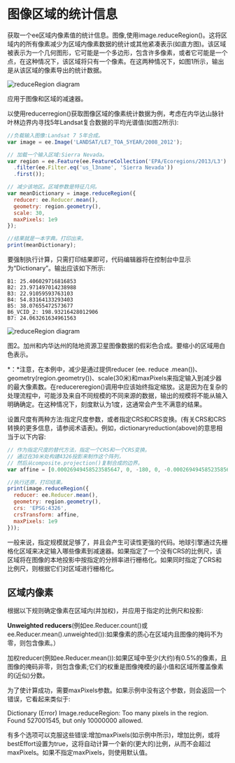 # 图像区域的统计信息

获取一个ee区域内像素值的统计信息。图像,使用image.reduceRegion()。这将区域内的所有像素减少为区域内像素数据的统计或其他紧凑表示(如直方图)。该区域被表示为一个几何图形，它可能是一个多边形，包含许多像素，或者它可能是一个点，在这种情况下，该区域将只有一个像素。在这两种情况下，如图1所示，输出是从该区域的像素导出的统计数据。



![reduceRegion diagram](https://developers.google.com/earth-engine/images/Reduce_region_diagram.png)

应用于图像和区域的减速器。

以使用reducerregion()获取图像区域的像素统计数据为例，考虑在内华达山脉针叶林边界内寻找5年Landsat复合数据的平均光谱值(如图2所示):

```javascript
//负载输入图像:Landsat 7 5年合成。
var image = ee.Image('LANDSAT/LE7_TOA_5YEAR/2008_2012');

// 加载一个输入区域:Sierra Nevada。
var region = ee.Feature(ee.FeatureCollection('EPA/Ecoregions/2013/L3')
  .filter(ee.Filter.eq('us_l3name', 'Sierra Nevada'))
  .first());

// 减少该地区。区域参数是特征几何。
var meanDictionary = image.reduceRegion({
  reducer: ee.Reducer.mean(),
  geometry: region.geometry(),
  scale: 30,
  maxPixels: 1e9
});

//结果就是一本字典。打印出来。
print(meanDictionary);
```

要强制执行计算，只需打印结果即可，代码编辑器将在控制台中显示为“Dictionary”。输出应该如下所示:

```
B1: 25.406029716816853
B2: 23.971497014238988
B3: 22.91059593763103
B4: 54.83164133293403
B5: 38.07655472573677
B6_VCID_2: 198.93216428012906
B7: 24.063261634961563
```

![reduceRegion diagram](https://developers.google.com/earth-engine/images/ReduceRegion_sierras.jpg)

图2。加州和内华达州的陆地资源卫星图像数据的假彩色合成。要缩小的区域用白色表示。

*：*注意，在本例中，减少是通过提供reducer (ee. reduce .mean())、geometry(region.geometry())、scale(30米)和maxPixels来指定输入到减少器的最大像素数。在reducereregion()调用中应该始终指定缩放。这是因为在复杂的处理流程中，可能涉及来自不同规模的不同来源的数据，输出的规模将不能从输入明确确定。在这种情况下，刻度默认为1度，这通常会产生不满意的结果。

设置尺度有两种方法:指定尺度参数，或者指定CRS和CRS变换。(有关CRS和CRS转换的更多信息，请参阅术语表)。例如，dictionaryreduction(above)的意思相当于以下内容:

```javascript
// 作为指定尺度的替代方法，指定一个CRS和一个CRS变换。
// 通过在30米处构建4326投影来制作这个阵列，
// 然后从composite.projection()复制合成的边界。
var affine = [0.00026949458523585647, 0, -180, 0, -0.00026949458523585647, 86.0000269494563];

//执行还原，打印结果。
print(image.reduceRegion({
  reducer: ee.Reducer.mean(),
  geometry: region.geometry(), 
  crs: 'EPSG:4326',
  crsTransform: affine,
  maxPixels: 1e9
}));
```

一般来说，指定规模就足够了，并且会产生可读性更强的代码。地球引擎通过先栅格化区域来决定输入哪些像素到减速器。如果指定了一个没有CRS的比例尺，该区域将在图像的本地投影中按指定的分辨率进行栅格化。如果同时指定了CRS和比例尺，则根据它们对区域进行栅格化。

## 区域内像素

根据以下规则确定像素在区域内(并加权)，并应用于指定的比例尺和投影:

**Unweighted reducers**(例如ee.Reducer.count()或ee.Reducer.mean().unweighted()):如果像素的质心在区域内且图像的掩码不为零，则包含像素。）

加权reducer(例如ee.Reducer.mean()):如果区域中至少(大约)有0.5%的像素，且图像的掩码非零，则包含像素;它们的权重是图像掩模的最小值和区域所覆盖像素的(近似)分数。

为了使计算成功，需要maxPixels参数。如果示例中没有这个参数，则会返回一个错误，它看起来类似于:

Dictionary (Error)
 Image.reduceRegion: Too many pixels in the region. Found 527001545, but only 10000000 allowed.

有多个选项可以克服这些错误:增加maxPixels(如示例中所示)，增加比例，或将bestEffort设置为true，这将自动计算一个新的(更大的)比例，从而不会超过maxPixels。如果不指定maxPixels，则使用默认值。

